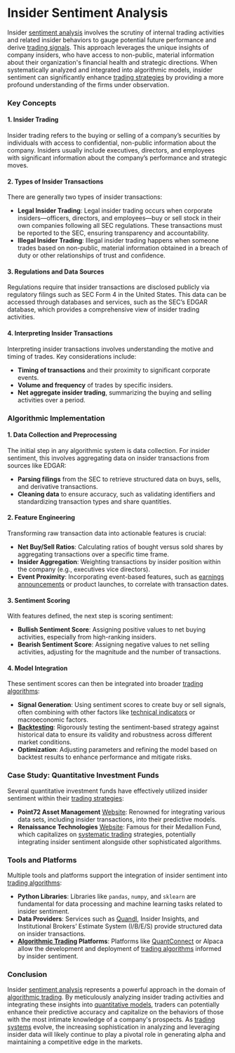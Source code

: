 # Insider Sentiment Analysis

Insider [sentiment analysis](../s/sentiment_analysis.md) involves the scrutiny of internal trading activities and related insider behaviors to gauge potential future performance and derive [trading signals](../t/trading_signals.md). This approach leverages the unique insights of company insiders, who have access to non-public, material information about their organization's financial health and strategic directions. When systematically analyzed and integrated into algorithmic models, insider sentiment can significantly enhance [trading strategies](../t/trading_strategies.md) by providing a more profound understanding of the firms under observation.

### Key Concepts

#### 1. **Insider Trading**

Insider trading refers to the buying or selling of a company’s securities by individuals with access to confidential, non-public information about the company. Insiders usually include executives, directors, and employees with significant information about the company’s performance and strategic moves. 

#### 2. **Types of Insider Transactions**

There are generally two types of insider transactions:
 
- **Legal Insider Trading**: Legal insider trading occurs when corporate insiders—officers, directors, and employees—buy or sell stock in their own companies following all SEC regulations. These transactions must be reported to the SEC, ensuring transparency and accountability.
- **Illegal Insider Trading**: Illegal insider trading happens when someone trades based on non-public, material information obtained in a breach of duty or other relationships of trust and confidence.

#### 3. **Regulations and Data Sources**

Regulations require that insider transactions are disclosed publicly via regulatory filings such as SEC Form 4 in the United States. This data can be accessed through databases and services, such as the SEC’s EDGAR database, which provides a comprehensive view of insider trading activities.

#### 4. **Interpreting Insider Transactions**

Interpreting insider transactions involves understanding the motive and timing of trades. Key considerations include:
- **Timing of transactions** and their proximity to significant corporate events.
- **Volume and frequency** of trades by specific insiders.
- **Net aggregate insider trading**, summarizing the buying and selling activities over a period.

### Algorithmic Implementation 

#### 1. **Data Collection and Preprocessing**

The initial step in any algorithmic system is data collection. For insider sentiment, this involves aggregating data on insider transactions from sources like EDGAR:

- **Parsing filings** from the SEC to retrieve structured data on buys, sells, and derivative transactions.
- **Cleaning data** to ensure accuracy, such as validating identifiers and standardizing transaction types and share quantities.

#### 2. **Feature Engineering**

Transforming raw transaction data into actionable features is crucial:

- **Net Buy/Sell Ratios**: Calculating ratios of bought versus sold shares by aggregating transactions over a specific time frame.
- **Insider Aggregation**: Weighting transactions by insider position within the company (e.g., executives vice directors).
- **Event Proximity**: Incorporating event-based features, such as [earnings announcements](../e/earnings_announcements.md) or product launches, to correlate with transaction dates.

#### 3. **Sentiment Scoring**

With features defined, the next step is scoring sentiment:

- **Bullish Sentiment Score**: Assigning positive values to net buying activities, especially from high-ranking insiders.
- **Bearish Sentiment Score**: Assigning negative values to net selling activities, adjusting for the magnitude and the number of transactions.

#### 4. **Model Integration**

These sentiment scores can then be integrated into broader [trading algorithms](../t/trading_algorithms.md):

- **Signal Generation**: Using sentiment scores to create buy or sell signals, often combining with other factors like [technical indicators](../t/technical_indicators.md) or macroeconomic factors.
- **[Backtesting](../b/backtesting.md)**: Rigorously testing the sentiment-based strategy against historical data to ensure its validity and robustness across different market conditions.
- **Optimization**: Adjusting parameters and refining the model based on backtest results to enhance performance and mitigate risks.

### Case Study: Quantitative Investment Funds

Several quantitative investment funds have effectively utilized insider sentiment within their [trading strategies](../t/trading_strategies.md):

- **Point72 Asset Management** [Website](https://www.point72.com/): Renowned for integrating various data sets, including insider transactions, into their predictive models.
- **Renaissance Technologies** [Website](https://www.rentec.com/): Famous for their Medallion Fund, which capitalizes on [systematic trading](../s/systematic_trading.md) strategies, potentially integrating insider sentiment alongside other sophisticated algorithms.

### Tools and Platforms

Multiple tools and platforms support the integration of insider sentiment into [trading algorithms](../t/trading_algorithms.md):

- **Python Libraries**: Libraries like `pandas`, `numpy`, and `sklearn` are fundamental for data processing and machine learning tasks related to insider sentiment.
- **Data Providers**: Services such as [Quandl](../q/quandl.md), Insider Insights, and Institutional Brokers’ Estimate System (I/B/E/S) provide structured data on insider transactions.
- **[Algorithmic Trading](../a/algorithmic_trading.md) Platforms**: Platforms like [QuantConnect](../q/quantconnect.md) or Alpaca allow the development and deployment of [trading algorithms](../t/trading_algorithms.md) informed by insider sentiment.

### Conclusion

Insider [sentiment analysis](../s/sentiment_analysis.md) represents a powerful approach in the domain of [algorithmic trading](../a/algorithmic_trading.md). By meticulously analyzing insider trading activities and integrating these insights into [quantitative models](../q/quantitative_models.md), traders can potentially enhance their predictive accuracy and capitalize on the behaviors of those with the most intimate knowledge of a company's prospects. As [trading systems](../t/trading_systems.md) evolve, the increasing sophistication in analyzing and leveraging insider data will likely continue to play a pivotal role in generating alpha and maintaining a competitive edge in the markets.
